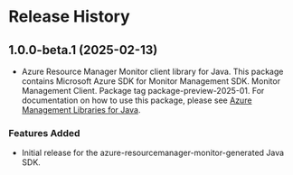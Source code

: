 # Release History

## 1.0.0-beta.1 (2025-02-13)

- Azure Resource Manager Monitor client library for Java. This package contains Microsoft Azure SDK for Monitor Management SDK. Monitor Management Client. Package tag package-preview-2025-01. For documentation on how to use this package, please see [Azure Management Libraries for Java](https://aka.ms/azsdk/java/mgmt).
### Features Added

- Initial release for the azure-resourcemanager-monitor-generated Java SDK.
